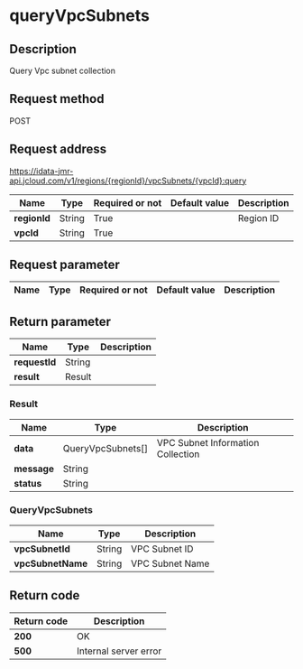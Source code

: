 # queryVpcSubnets


## Description
Query Vpc subnet collection

## Request method
POST

## Request address
https://idata-jmr-api.jcloud.com/v1/regions/{regionId}/vpcSubnets/{vpcId}:query

|Name|Type|Required or not|Default value|Description|
|---|---|---|---|---|
|**regionId**|String|True||Region ID|
|**vpcId**|String|True|||

## Request parameter
|Name|Type|Required or not|Default value|Description|
|---|---|---|---|---|


## Return parameter
|Name|Type|Description|
|---|---|---|
|**requestId**|String||
|**result**|Result||


### Result
|Name|Type|Description|
|---|---|---|
|**data**|QueryVpcSubnets[]|VPC Subnet Information Collection|
|**message**|String||
|**status**|String||
### QueryVpcSubnets
|Name|Type|Description|
|---|---|---|
|**vpcSubnetId**|String|VPC Subnet ID|
|**vpcSubnetName**|String|VPC Subnet Name|

## Return code
|Return code|Description|
|---|---|
|**200**|OK|
|**500**|Internal server error|
